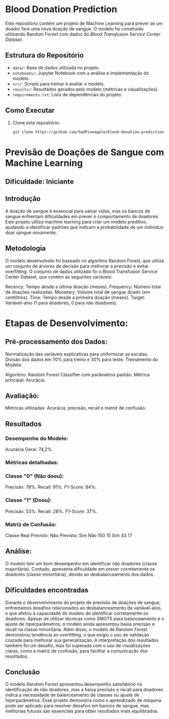 # Blood Donation Prediction

Este repositório contém um projeto de Machine Learning para prever se um doador fará uma nova doação de sangue. O modelo foi construído utilizando Random Forest com dados do *Blood Transfusion Service Center Dataset*.

## Estrutura do Repositório

- `data/`: Base de dados utilizada no projeto.
- `notebooks/`: Jupyter Notebook com a análise e implementação do modelo.
- `src/`: Scripts para treinar e avaliar o modelo.
- `results/`: Resultados gerados pelo modelo (métricas e visualizações).
- `requirements.txt`: Lista de dependências do projeto.

## Como Executar

1. Clone este repositório:
   ```bash
   git clone https://github.com/SadPineapple/blood-donation-prediction.git

# Previsão de Doações de Sangue com Machine Learning
## Dificuldade: Iniciante

## Introdução
A doação de sangue é essencial para salvar vidas, mas os bancos de sangue enfrentam dificuldades em prever o comportamento de doadores. Este projeto utiliza machine learning para criar um modelo preditivo, ajudando a identificar padrões que indicam a probabilidade de um indivíduo doar sangue novamente.

## Metodologia
O modelo desenvolvido foi baseado no algoritmo Random Forest, que utiliza um conjunto de árvores de decisão para melhorar a precisão e evitar overfitting. O conjunto de dados utilizado foi o Blood Transfusion Service Center Dataset, que contém as seguintes variáveis:

Recency: Tempo desde a última doação (meses).
Frequency: Número total de doações realizadas.
Monetary: Volume total de sangue doado (em centilitros).
Time: Tempo desde a primeira doação (meses).
Target: Variável-alvo (1 para doadores, 0 para não doadores).

# Etapas de Desenvolvimento:

## Pré-processamento dos Dados:

Normalização das variáveis explicativas para uniformizar as escalas.
Divisão dos dados em 70% para treino e 30% para teste.
Treinamento do Modelo:

Algoritmo: Random Forest Classifier com parâmetros padrão.
Métrica principal: Acurácia.

## Avaliação:

Métricas utilizadas: Acurácia, precisão, recall e matriz de confusão.

## Resultados

### Desempenho do Modelo:
Acurácia Geral: 74,2%.

### Métricas detalhadas:
### Classe "0" (Não doou):
Precisão: 78%.
Recall: 91%.
F1-Score: 84%.

### Classe "1" (Doou):
Precisão: 53%.
Recall: 28%.
F1-Score: 37%.

### Matriz de Confusão:
Classe Real	Previsto: Não	Previsto: Sim
Não	150	15
Sim	43	17

## Análise:
O modelo tem um bom desempenho em identificar não doadores (classe majoritária).
Contudo, apresenta dificuldade em prever corretamente os doadores (classe minoritária), devido ao desbalanceamento dos dados.

## Dificuldades encontradas
Durante o desenvolvimento do projeto de previsão de doações de sangue, enfrentamos desafios relacionados ao desbalanceamento da variável-alvo, o que afetou a capacidade do modelo de identificar corretamente os doadores. Apesar de utilizar técnicas como SMOTE para balanceamento e o ajuste de hiperparâmetros, o modelo ainda apresentou baixa precisão e recall na classe minoritária. Além disso, o modelo de Random Forest demonstrou tendência ao overfitting, o que exigiu o uso de validação cruzada para melhorar sua generalização. A interpretação dos resultados também foi um desafio, mas foi superada com o uso de visualizações claras, como a matriz de confusão, para facilitar a comunicação dos resultados.

## Conclusão
O modelo Random Forest apresentou desempenho satisfatório na identificação de não doadores, mas a baixa precisão e recall para doadores indica a necessidade de balanceamento de classes ou ajuste de hiperparâmetros. Esse projeto demonstra como o aprendizado de máquina pode ser aplicado para resolver desafios em bancos de sangue, mas melhorias futuras são essenciais para obter resultados mais equilibrados.
